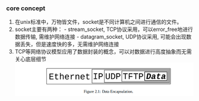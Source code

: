 ### core concept
1. 在unix标准中，万物皆文件，socket是不同计算机之间进行通信的文件。
2. socket主要有两种：
		- stream_socket, TCP协议采用，可以error_free地进行数据传输, 需维护网络连接
		- datagram_socket, UDP协议采用, 可能会出现数据丢失，但是速度快的多，无需维护网络连接
 3. TCP等网络协议模型应用了数据封装的概念，可以对数据进行高度抽象而无需关心底层细节
 ![Data Encapsulation](../Resourse/data_capsulation.png)